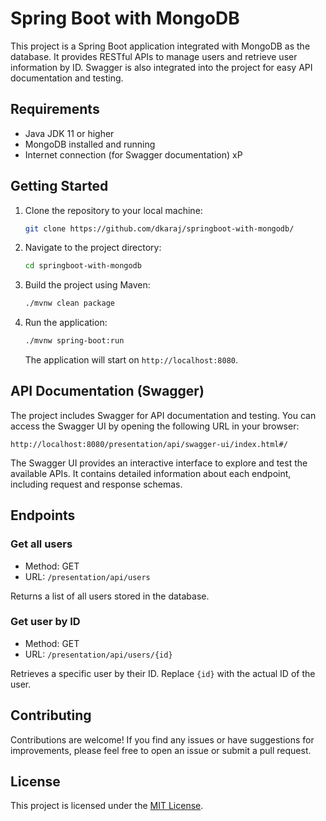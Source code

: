 
# Spring Boot with MongoDB

This project is a Spring Boot application integrated with MongoDB as the database. It provides RESTful APIs to manage users and retrieve user information by ID. Swagger is also integrated into the project for easy API documentation and testing.

## Requirements

- Java JDK 11 or higher 
- MongoDB installed and running
- Internet connection (for Swagger documentation) xP

## Getting Started

1. Clone the repository to your local machine:

   ```bash
   git clone https://github.com/dkaraj/springboot-with-mongodb/
   ```

2. Navigate to the project directory:

   ```bash
   cd springboot-with-mongodb
   ```

3. Build the project using Maven:

   ```bash
   ./mvnw clean package
   ```

4. Run the application:

   ```bash
   ./mvnw spring-boot:run
   ```

   The application will start on `http://localhost:8080`.

## API Documentation (Swagger)

The project includes Swagger for API documentation and testing. You can access the Swagger UI by opening the following URL in your browser:

```
http://localhost:8080/presentation/api/swagger-ui/index.html#/
```

The Swagger UI provides an interactive interface to explore and test the available APIs. It contains detailed information about each endpoint, including request and response schemas.

## Endpoints

### Get all users

- Method: GET
- URL: `/presentation/api/users`

Returns a list of all users stored in the database.

### Get user by ID

- Method: GET
- URL: `/presentation/api/users/{id}`

Retrieves a specific user by their ID. Replace `{id}` with the actual ID of the user.

## Contributing

Contributions are welcome! If you find any issues or have suggestions for improvements, please feel free to open an issue or submit a pull request.

## License

This project is licensed under the [MIT License](LICENSE).
